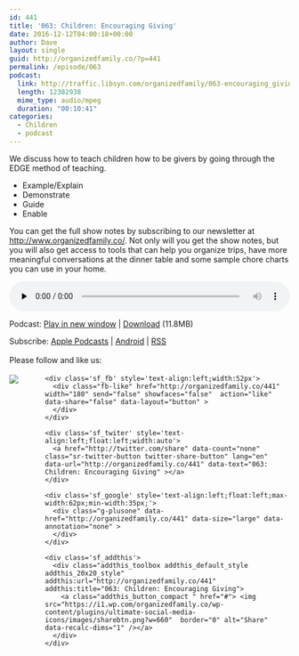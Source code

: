 ```yaml
---
id: 441
title: '063: Children: Encouraging Giving'
date: 2016-12-12T04:00:18+00:00
author: Dave
layout: single
guid: http://organizedfamily.co/?p=441
permalink: /episode/063
podcast:
  link: http://traffic.libsyn.com/organizedfamily/063-encouraging_giving.mp3
  length: 12382938
  mime_type: audio/mpeg
  duration: "00:10:41"
categories:
  - Children
  - podcast
---
```

We discuss how to teach children how to be givers by going through the EDGE method of teaching.

  * Example/Explain
  * Demonstrate
  * Guide
  * Enable

You can get the full show notes by subscribing to our newsletter at <http://www.organizedfamily.co/>. Not only will you get the show notes, but you will also get access to tools that can help you organize trips, have more meaningful conversations at the dinner table and some sample chore charts you can use in your home.

<div class="powerpress_player" id="powerpress_player_5384">
  <audio class="wp-audio-shortcode" id="audio-441-64" preload="none" style="width: 100%;" controls="controls"><source type="audio/mpeg" src="http://traffic.libsyn.com/organizedfamily/063-encouraging_giving.mp3?_=64" /><a href="http://traffic.libsyn.com/organizedfamily/063-encouraging_giving.mp3">http://traffic.libsyn.com/organizedfamily/063-encouraging_giving.mp3</a></audio>
</div>

<p class="powerpress_links powerpress_links_mp3">
  Podcast: <a href="http://traffic.libsyn.com/organizedfamily/063-encouraging_giving.mp3" class="powerpress_link_pinw" target="_blank" title="Play in new window" onclick="return powerpress_pinw('http://organizedfamily.co/?powerpress_pinw=441-podcast');" rel="nofollow">Play in new window</a> | <a href="http://traffic.libsyn.com/organizedfamily/063-encouraging_giving.mp3" class="powerpress_link_d" title="Download" rel="nofollow" download="063-encouraging_giving.mp3">Download</a> (11.8MB)
</p>

<p class="powerpress_links powerpress_subscribe_links">
  Subscribe: <a href="https://itunes.apple.com/us/podcast/organized-family/id1047979605?mt=2&ls=1#episodeGuid=http%3A%2F%2Forganizedfamily.co%2F%3Fp%3D441" class="powerpress_link_subscribe powerpress_link_subscribe_itunes" title="Subscribe on Apple Podcasts" rel="nofollow">Apple Podcasts</a> | <a href="http://subscribeonandroid.com/organizedfamily.co/feed/podcast" class="powerpress_link_subscribe powerpress_link_subscribe_android" title="Subscribe on Android" rel="nofollow">Android</a> | <a href="http://organizedfamily.co/feed/podcast" class="powerpress_link_subscribe powerpress_link_subscribe_rss" title="Subscribe via RSS" rel="nofollow">RSS</a>
</p>

<div class='sfsi_Sicons' style='width: 100%; display: inline-block; vertical-align: middle; text-align:left'>
  <div style='margin:0px 8px 0px 0px; line-height: 24px'>
    <span>Please follow and like us:</span>
  </div>
  
  <div class='sfsi_socialwpr'>
    <div class='sf_subscrbe' style='text-align:left;float:left;width:64px'>
      <a href="http://www.specificfeeds.com/widget/emailsubscribe/MTc5ODgx/OA==/" target="_blank"><img src="https://i2.wp.com/organizedfamily.co/wp-content/plugins/ultimate-social-media-icons/images/follow_subscribe.png?w=660" data-recalc-dims="1" /></a>
    </div>
    
    <div class='sf_fb' style='text-align:left;width:52px'>
      <div class="fb-like" href="http://organizedfamily.co/441" width="180" send="false" showfaces="false"  action="like" data-share="false" data-layout="button" >
      </div>
    </div>
    
    <div class='sf_twiter' style='text-align:left;float:left;width:auto'>
      <a href="http://twitter.com/share" data-count="none" class="sr-twitter-button twitter-share-button" lang="en" data-url="http://organizedfamily.co/441" data-text="063: Children: Encouraging Giving" ></a>
    </div>
    
    <div class='sf_google' style='text-align:left;float:left;max-width:62px;min-width:35px;'>
      <div class="g-plusone" data-href="http://organizedfamily.co/441" data-size="large" data-annotation="none" >
      </div>
    </div>
    
    <div class='sf_addthis'>
      <div class="addthis_toolbox addthis_default_style addthis_20x20_style" addthis:url="http://organizedfamily.co/441" addthis:title="063: Children: Encouraging Giving">
        <a class="addthis_button_compact " href="#"> <img src="https://i1.wp.com/organizedfamily.co/wp-content/plugins/ultimate-social-media-icons/images/sharebtn.png?w=660"  border="0" alt="Share" data-recalc-dims="1" /></a>
      </div>
    </div>
  </div>
</div>